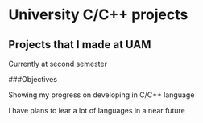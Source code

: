 # University C/C++ projects
## Projects that I made at UAM

Currently at second semester

###Objectives

Showing my progress on developing in C/C++ language

I have plans to lear a lot of languages in a near future
